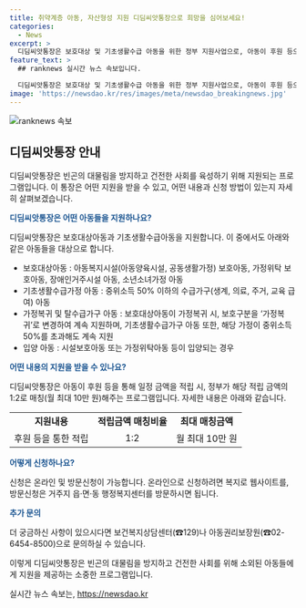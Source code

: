 ```yaml
---
title: 취약계층 아동, 자산형성 지원 디딤씨앗통장으로 희망을 심어보세요!
categories:
  - News
excerpt: >
  디딤씨앗통장은 보호대상 및 기초생활수급 아동을 위한 정부 지원사업으로, 아동이 후원 등으로 일정 금액을 적립하면 정부가 그 금액의 1:2로 매칭해 적립해주는 프로그램이다. 서울시의 다른 아동 지원 사업과 중복지원은 불가하며, 입양 아동의 경우에는 특별한 지원 방법이 적용된다. 누구나 온라인이나 방문을 통해 신청할 수 있으며, 자세한 사항은 보건복지상담센터나 아동권리보장원으로 문의할 수 있다.
feature_text: >
  ## ranknews 실시간 뉴스 속보입니다.

  디딤씨앗통장은 보호대상 및 기초생활수급 아동을 위한 정부 지원사업으로, 아동이 후원 등으로 일정 금액을 적립하면 정부가 그 금액의 1:2로 매칭해 적립해주는 프로그램이다. 서울시의 다른 아동 지원 사업과 중복지원은 불가하며, 입양 아동의 경우에는 특별한 지원 방법이 적용된다. 누구나 온라인이나 방문을 통해 신청할 수 있으며, 자세한 사항은 보건복지상담센터나 아동권리보장원으로 문의할 수 있다.
image: 'https://newsdao.kr/res/images/meta/newsdao_breakingnews.jpg'
---
```


<p><img src="https://newsdao.kr/res/images/meta/newsdao_breakingnews.jpg" alt="ranknews 속보" /></p>

<h2 data-ke-size="size26">디딤씨앗통장 안내</h2>

<p>디딤씨앗통장은 빈곤의 대물림을 방지하고 건전한 사회를 육성하기 위해 지원되는 프로그램입니다. 이 통장은 어떤 지원을 받을 수 있고, 어떤 내용과 신청 방법이 있는지 자세히 살펴보겠습니다.</p>

<p data-ke-size="size16"><b><span style="color: #1a5490;">디딤씨앗통장은 어떤 아동들을 지원하나요?</span></b></p>

<p>디딤씨앗통장은 보호대상아동과 기초생활수급아동을 지원합니다. 이 중에서도 아래와 같은 아동들을 대상으로 합니다.</p>

<ul>
  <li>보호대상아동 : 아동복지시설(아동양육시설, 공동생활가정) 보호아동, 가정위탁 보호아동, 장애인거주시설 아동, 소년소녀가정 아동</li>
  <li>기초생활수급가정 아동 : 중위소득 50% 이하의 수급가구(생계, 의료, 주거, 교육 급여) 아동</li>
  <li>가정복귀 및 탈수급가구 아동 : 보호대상아동이 가정복귀 시, 보호구분을 ‘가정복귀’로 변경하여 계속 지원하며, 기초생활수급가구 아동 또한, 해당 가정이 중위소득 50%를 초과해도 계속 지원</li>
  <li>입양 아동 : 시설보호아동 또는 가정위탁아동 등이 입양되는 경우</li>
</ul>

<p data-ke-size="size16"><b><span style="color: #1a5490;">어떤 내용의 지원을 받을 수 있나요?</span></b></p>

<p>디딤씨앗통장은 아동이 후원 등을 통해 일정 금액을 적립 시, 정부가 해당 적립 금액의 1:2로 매칭(월 최대 10만 원)해주는 프로그램입니다. 자세한 내용은 아래와 같습니다.</p>

<table>
  <tr>
    <td style="text-align: center; height: 17px;"><b>지원내용</b></td>
    <td style="text-align: center; height: 17px;"><b>적립금액 매칭비율</b></td>
    <td style="text-align: center; height: 17px;"><b>최대 매칭금액</b></td>
  </tr>
  <tr>
    <td style="text-align: center; height: 17px;">후원 등을 통한 적립</td>
    <td style="text-align: center; height: 17px;">1:2</td>
    <td style="text-align: center; height: 17px;">월 최대 10만 원</td>
  </tr>
</table>

<p data-ke-size="size16"><b><span style="color: #1a5490;">어떻게 신청하나요?</span></b></p>

<p>신청은 온라인 및 방문신청이 가능합니다. 온라인으로 신청하려면 복지로 웹사이트를, 방문신청은 거주지 읍·면·동 행정복지센터를 방문하시면 됩니다.</p>

<p data-ke-size="size16"><b><span style="color: #1a5490;">추가 문의</span></b></p>

<p>더 궁금하신 사항이 있으시다면 보건복지상담센터(☎129)나 아동권리보장원(☎02-6454-8500)으로 문의하실 수 있습니다. </p>

<p>이렇게 디딤씨앗통장은 빈곤의 대물림을 방지하고 건전한 사회를 위해 소외된 아동들에게 지원을 제공하는 소중한 프로그램입니다.</p>
실시간 뉴스 속보는, <a href="https://newsdao.kr" rel="dofollow">https://newsdao.kr</a>


